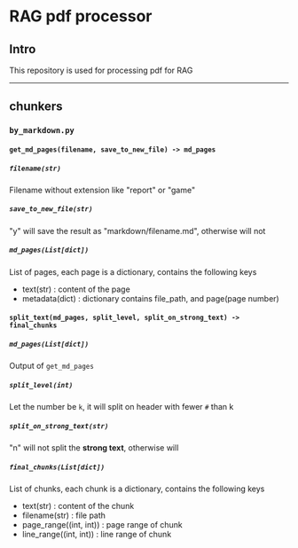 # RAG pdf processor
## Intro
This repository is used for processing pdf for RAG

---

## chunkers
### `by_markdown.py`
#### `get_md_pages(filename, save_to_new_file) -> md_pages`
##### `filename(str)`
Filename without extension like "report" or "game"
##### `save_to_new_file(str)`
"y" will save the result as "markdown/filename.md", otherwise will not
##### `md_pages(List[dict])`
List of pages, each page is a dictionary, contains the following keys
- text(str) : content of the page
- metadata(dict) : dictionary contains file_path, and page(page number)

#### `split_text(md_pages, split_level, split_on_strong_text) -> final_chunks`
##### `md_pages(List[dict])`
Output of `get_md_pages`
##### `split_level(int)`
Let the number be `k`, it will split on header with fewer `#` than k
##### `split_on_strong_text(str)`
"n" will not split the **strong text**, otherwise will
##### `final_chunks(List[dict])`
List of chunks, each chunk is a dictionary, contains the following keys
- text(str) : content of the chunk
- filename(str) : file path
- page_range((int, int)) : page range of chunk
- line_range((int, int)) : line range of chunk
